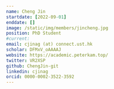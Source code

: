 ```yaml
---
name: Cheng Jin
startdate: [2022-09-01]
enddate: []
image: /static/img/members/jincheng.jpg
position: PhD Student
#current:
email: cjinag (at) connect.ust.hk
scholar: DFMxV_oAAAAJ
website: https://academic.peterkam.top/
twitter: VR2XSP
github: ChengJin-git
linkedin: cjinag
orcid: 0000-0002-3522-3592
---
```

